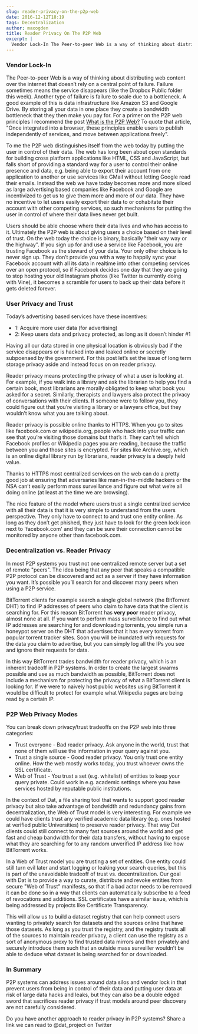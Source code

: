 ```yaml
---
slug: reader-privacy-on-the-p2p-web
date: 2016-12-12T18:19
tags: Decentralization
author: maxogden
title: Reader Privacy On The P2P Web
excerpt: |
  Vendor Lock-In The Peer-to-peer Web is a way of thinking about distributing web content over the internet that doesn’t rely on a central point of failure. Failure sometimes means the service disappears
---
```


### Vendor Lock-In

The Peer-to-peer Web is a way of thinking about distributing web content over the internet that doesn’t rely on a central point of failure. Failure sometimes means the service disappears (like the Dropbox Public folder this week). Another type of failure is failure to scale due to a bottleneck. A good example of this is data infrastructure like Amazon S3 and Google Drive. By storing all your data in one place they create a bandwidth bottleneck that they then make you pay for. For a primer on the P2P web principles I recommend the post [What is the P2P Web?](http://pfrazee.github.io/blog/what-is-the-p2p-web) To quote that article, "Once integrated into a browser, these principles enable users to publish independently of services, and move between applications freely".

To me the P2P web distinguishes itself from the web today by putting the user in control of their data. The web has long been about open standards for building cross platform applications like HTML, CSS and JavaScript, but falls short of providing a standard way for a user to control their online presence and data, e.g. being able to export their account from one application to another or use services like GMail without letting Google read their emails. Instead the web we have today becomes more and more siloed as large advertising based companies like Facebook and Google are incentivized to get us to give them more and more of our data. They have no incentive to let users easily export their data to or cohabitate their account with other competing services, so such mechanisms for putting the user in control of where their data lives never get built.

Users should be able choose where their data lives and who has access to it. Ultimately the P2P web is about giving users a choice based on their level of trust. On the web today the choice is binary, basically "their way way or the highway". If you sign up for and use a service like Facebook, you are trusting Facebook as the steward of your data. Your only other choice is to never sign up. They don’t provide you with a way to happily sync your Facebook account with all its data in realtime into other competing services over an open protocol, so if Facebook decides one day that they are going to stop hosting your old Instagram photos (like Twitter is currently doing with Vine), it becomes a scramble for users to back up their data before it gets deleted forever.

### User Privacy and Trust

Today’s advertising based services have these incentives:

- 1: Acquire more user data (for advertising)
- 2: Keep users data and privacy protected, as long as it doesn’t hinder #1

Having all our data stored in one physical location is obviously bad if the service disappears or is hacked into and leaked online or secretly subpoenaed by the government. For this post let’s set the issue of long term storage privacy aside and instead focus on on reader privacy.

Reader privacy means protecting the privacy of what a user is looking at. For example, if you walk into a library and ask the librarian to help you find a certain book, most librarians are morally obligated to keep what book you asked for a secret. Similarly, therapists and lawyers also protect the privacy of conversations with their clients. If someone were to follow you, they could figure out that you’re visiting a library or a lawyers office, but they wouldn’t know what you are talking about.

Reader privacy is possible online thanks to HTTPS. When you go to sites like facebook.com or wikipedia.org, people who hack into your traffic can see that you’re visiting those domains but that’s it. They can’t tell which Facebook profiles or Wikipedia pages you are reading, because the traffic between you and those sites is encrypted. For sites like Archive.org, which is an online digital library run by librarians, reader privacy is a deeply held value.

Thanks to HTTPS most centralized services on the web can do a pretty good job at ensuring that adversaries like man-in-the-middle hackers or the NSA can’t easily perform mass surveillance and figure out what we’re all doing online (at least at the time we are browsing).

The nice feature of the model where users trust a single centralized service with all their data is that it is very simple to understand from the users perspective. They only have to connect to and trust one entity online. As long as they don’t get phished, they just have to look for the green lock icon next to 'facebook.com' and they can be sure their connection cannot be monitored by anyone other than facebook.com.

### Decentralization vs. Reader Privacy

In most P2P systems you trust not one centralized remote server but a set of remote "peers". The idea being that any peer that speaks a compatible P2P protocol can be discovered and act as a server if they have information you want. It’s possible you’ll search for and discover many peers when using a P2P service.

BitTorrent clients for example search a single global network (the BitTorrent DHT) to find IP addresses of peers who claim to have data that the client is searching for. For this reason BitTorrent has **very poor** reader privacy, almost none at all. If you want to perform mass surveillance to find out what IP addresses are searching for and downloading torrents, you simple run a honeypot server on the DHT that advertises that it has every torrent from popular torrent tracker sites. Soon you will be inundated with requests for the data you claim to advertise, but you can simply log all the IPs you see and ignore their requests for data.

In this way BitTorrent trades bandwidth for reader privacy, which is an inherent tradeoff in P2P systems. In order to create the largest swarms possible and use as much bandwidth as possible, BitTorrent does not include a mechanism for protecting the privacy of what a BitTorrent client is looking for. If we were to naively host public websites using BitTorrent it would be difficult to protect for example what Wikipedia pages are being read by a certain IP.

### P2P Web Privacy Modes

You can break down privacy/trust tradeoffs on the P2P web into three categories:

- Trust everyone - Bad reader privacy. Ask anyone in the world, trust that none of them will use the information in your query against you.
- Trust a single source - Good reader privacy. You only trust one entity online. How the web mostly works today, you trust whoever owns the SSL certificate.
- Web of Trust - You trust a set (e.g. whitelist) of entities to keep your query private. Could work in e.g. academic settings where you have services hosted by reputable public institutions.

In the context of Dat, a file sharing tool that wants to support good reader privacy but also take advantage of bandwidth and redundancy gains from decentralization, the Web of Trust model is very interesting. For example we could have clients trust any verified academic data library (e.g. ones hosted at verified public Universities) to preserve reader privacy. That way Dat clients could still connect to many fast sources around the world and get fast and cheap bandwidth for their data transfers, without having to expose what they are searching for to any random unverified IP address like how BitTorrent works.

In a Web of Trust model you are trusting a set of entities. One entity could still turn evil later and start logging or leaking your search queries, but this is part of the unavoidable tradeoff of trust vs. decentralization. Our goal with Dat is to provide a way to curate, distribute and revoke entities from secure "Web of Trust" manifests, so that if a bad actor needs to be removed it can be done so in a way that clients can automatically subscribe to a feed of revocations and additions. SSL certificates have a similar issue, which is being addressed by projects like Certificate Transparency.

This will allow us to build a dataset registry that can help connect users wanting to privately search for datasets and the sources online that have those datasets. As long as you trust the registry, and the registry trusts all of the sources to maintain reader privacy, a client can use the registry as a sort of anonymous proxy to find trusted data mirrors and then privately and securely introduce them such that an outside mass surveiller wouldn’t be able to deduce what dataset is being searched for or downloaded.

### In Summary

P2P systems can address issues around data silos and vendor lock in that prevent users from being in control of their data and putting user data at risk of large data hacks and leaks, but they can also be a double edged sword that sacrifices reader privacy if trust models around peer discovery are not carefully considered.

Do you have another approach to reader privacy in P2P systems? Share a link we can read to @dat_project on Twitter

